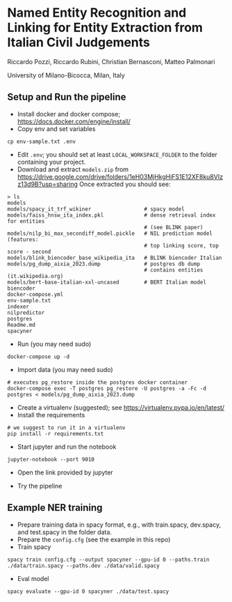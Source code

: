 # Named Entity Recognition and Linking for Entity Extraction from Italian Civil Judgements

Riccardo Pozzi, Riccardo Rubini, Christian Bernasconi, Matteo Palmonari

University of Milano-Bicocca, Milan, Italy

## Setup and Run the pipeline

- Install docker and docker compose; https://docs.docker.com/engine/install/
- Copy env and set variables
```
cp env-sample.txt .env
```
- Edit `.env`; you should set at least `LOCAL_WORKSPACE_FOLDER` to the folder containing your project.
- Download and extract `models.zip` from https://drive.google.com/drive/folders/1eH03MjHkgHiFS1E12XF8ku8VIzz13d9B?usp=sharing
Once extracted you should see:
```
> ls
models
models/spacy_it_trf_wikiner			        # spacy model
models/faiss_hnsw_ita_index.pkl			    # dense retrieval index for entities 
                                            # (see BLINK paper)
models/nilp_bi_max_secondiff_model.pickle	# NIL prediction model (features:
                                            # top linking score, top score - second
models/blink_biencoder_base_wikipedia_ita	# BLINK biencoder Italian
models/pg_dump_aixia_2023.dump			    # postgres db dump
                                            # contains entities (it.wikipedia.org)
models/bert-base-italian-xxl-uncased		# BERT Italian model
biencoder
docker-compose.yml
env-sample.txt
indexer
nilpredictor
postgres
Readme.md
spacyner
```
- Run (you may need sudo)
```
docker-compose up -d
```
- Import data (you may need sudo)
```
# executes pg_restore inside the postgres docker container
docker-compose exec -T postgres pg_restore -U postgres -a -Fc -d postgres < models/pg_dump_aixia_2023.dump
```
- Create a virtualenv (suggested); see https://virtualenv.pypa.io/en/latest/
- Install the requirements
```
# we suggest to run it in a virtualenv
pip install -r requirements.txt
```
- Start jupyter and run the notebook
```
jupyter-notebook --port 9010
```
- Open the link provided by jupyter

- Try the pipeline

## Example NER training

- Prepare training data in spacy format, e.g., with train.spacy, dev.spacy, and test.spacy in the folder data.
- Prepare the `config.cfg` (see the example in this repo)
- Train spacy
```
spacy train config.cfg --output spacyner --gpu-id 0 --paths.train ./data/train.spacy --paths.dev ./data/valid.spacy
```
- Eval model
```
spacy evaluate --gpu-id 0 spacyner ./data/test.spacy
```
